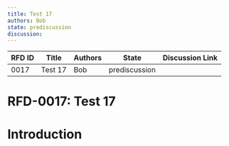 ```yaml
---
title: Test 17
authors: Bob
state: prediscussion
discussion: 
---
```

| RFD ID | Title | Authors | State | Discussion Link |
|---|---|---|---|---|
| 0017 | Test 17 | Bob | prediscussion |  |

# RFD-0017: Test 17

# Introduction

